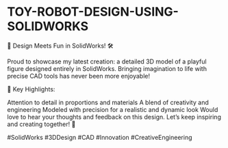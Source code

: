 # TOY-ROBOT-DESIGN-USING-SOLIDWORKS
🎨 Design Meets Fun in SolidWorks! 🛠️

Proud to showcase my latest creation: a detailed 3D model of a playful figure designed entirely in SolidWorks. Bringing imagination to life with precise CAD tools has never been more enjoyable!

🧩 Key Highlights:

Attention to detail in proportions and materials
A blend of creativity and engineering
Modeled with precision for a realistic and dynamic look
Would love to hear your thoughts and feedback on this design. Let’s keep inspiring and creating together! 🚀

#SolidWorks #3DDesign #CAD #Innovation #CreativeEngineering

